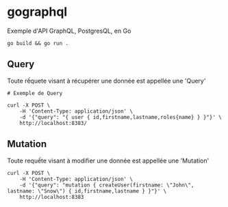 # gographql

Exemple d'API GraphQL, PostgresQL, en Go

```
go build && go run .
```

## Query
Toute rếquete visant à récupérer une donnée est appellée une 'Query'

```
# Exemple de Query

curl -X POST \
    -H 'Content-Type: application/json' \
    -d '{"query": "{ user { id,firstname,lastname,roles{name} } }"}' \
    http://localhost:8383/

```

## Mutation
Toute requếte visant à modifier une donnée est appellée une 'Mutation'

```
curl -X POST \
    -H 'Content-Type: application/json' \
    -d '{"query": "mutation { createUser(firstname: \"John\", lastname: \"Snow\") { id,firstname,lastname } }"}' \
    http://localhost:8383

```